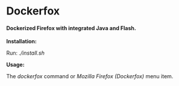 Dockerfox
=========
#### Dockerized Firefox with integrated Java and Flash.

**Installation:**

Run: *./install.sh*

**Usage:**

The *dockerfox* command or *Mozilla Firefox (Dockerfox)* menu item.
